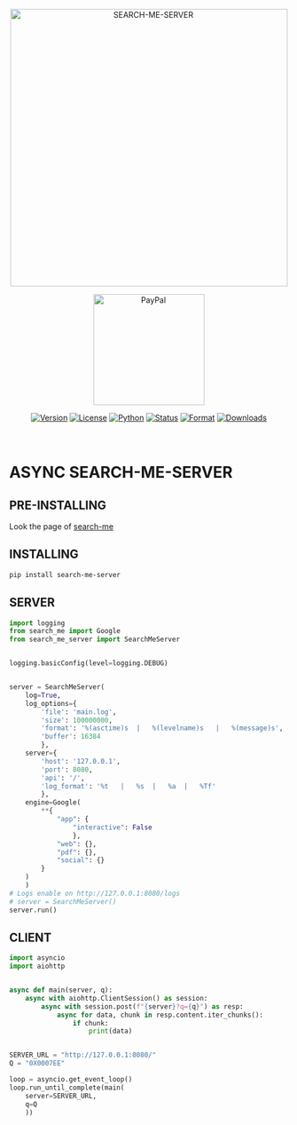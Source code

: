 <p align="center">
    <a href="https://bit.ly/search-me-server"><img src="https://bit.ly/search-me-server-logo" width="500px" alt="SEARCH-ME-SERVER"></a>
</p>
<p align="center">
    <a href="https://bit.ly/search-me-server-paypal"><img src="https://bit.ly/search-me-server-logo-paypal" width="200px" alt="PayPal"></a>
</p>
<p align="center">
    <a href="https://pypi.org/project/search-me-server"><img src="https://img.shields.io/pypi/v/search-me-server.svg?style=flat-square&logo=appveyor" alt="Version"></a>
    <a href="https://pypi.org/project/search-me-server"><img src="https://img.shields.io/pypi/l/search-me-server.svg?style=flat-square&logo=appveyor" alt="License"></a>
    <a href="https://pypi.org/project/search-me-server"><img src="https://img.shields.io/pypi/pyversions/search-me-server.svg?style=flat-square&logo=appveyor" alt="Python"></a>
    <a href="https://pypi.org/project/search-me-server"><img src="https://img.shields.io/pypi/status/search-me-server.svg?style=flat-square&logo=appveyor" alt="Status"></a>
    <a href="https://pypi.org/project/search-me-server"><img src="https://img.shields.io/pypi/format/search-me-server.svg?style=flat-square&logo=appveyor" alt="Format"></a>
    <a href="https://pepy.tech/project/search-me-server"><img src="https://static.pepy.tech/personalized-badge/search-me-server?period=total&units=international_system&left_color=black&right_color=blue&left_text=Downloads" alt="Downloads"></a>
    <br><br><br>
</p>

# ASYNC SEARCH-ME-SERVER

## PRE-INSTALLING

Look the page of [search-me](https://bit.ly/search--me)

## INSTALLING

```bash
pip install search-me-server
```

## SERVER

```python
import logging
from search_me import Google
from search_me_server import SearchMeServer


logging.basicConfig(level=logging.DEBUG)


server = SearchMeServer(
    log=True,
    log_options={
        'file': 'main.log',
        'size': 100000000,
        'format': '%(asctime)s	|	%(levelname)s	|	%(message)s',
        'buffer': 16384
        },
    server={
        'host': '127.0.0.1',
        'port': 8080,
        'api': '/',
        'log_format': '%t	|	%s	|	%a	|	%Tf'
        },
    engine=Google(
        **{
            "app": {
                "interactive": False
                },
            "web": {},
            "pdf": {},
            "social": {}
        }
    )
    )
# Logs enable on http://127.0.0.1:8080/logs
# server = SearchMeServer()
server.run()

```

## CLIENT

```python
import asyncio
import aiohttp


async def main(server, q):
    async with aiohttp.ClientSession() as session:
        async with session.post(f"{server}?q={q}") as resp:
            async for data, chunk in resp.content.iter_chunks():
                if chunk:
                    print(data)


SERVER_URL = "http://127.0.0.1:8080/"
Q = "0X0007EE"

loop = asyncio.get_event_loop()
loop.run_until_complete(main(
    server=SERVER_URL,
    q=Q
    ))

```
